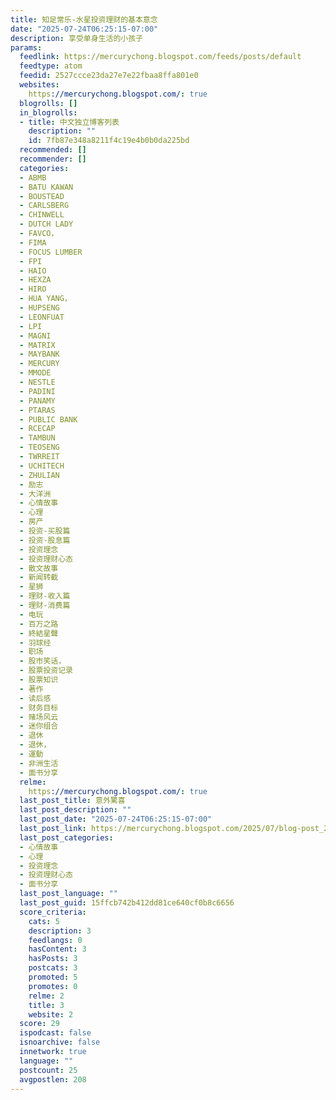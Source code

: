 ```yaml
---
title: 知足常乐-水星投资理财的基本意念
date: "2025-07-24T06:25:15-07:00"
description: 享受单身生活的小孩子
params:
  feedlink: https://mercurychong.blogspot.com/feeds/posts/default
  feedtype: atom
  feedid: 2527ccce23da27e7e22fbaa8ffa801e0
  websites:
    https://mercurychong.blogspot.com/: true
  blogrolls: []
  in_blogrolls:
  - title: 中文独立博客列表
    description: ""
    id: 7fb87e348a8211f4c19e4b0b0da225bd
  recommended: []
  recommender: []
  categories:
  - ABMB
  - BATU KAWAN
  - BOUSTEAD
  - CARLSBERG
  - CHINWELL
  - DUTCH LADY
  - FAVCO，
  - FIMA
  - FOCUS LUMBER
  - FPI
  - HAIO
  - HEXZA
  - HIRO
  - HUA YANG，
  - HUPSENG
  - LEONFUAT
  - LPI
  - MAGNI
  - MATRIX
  - MAYBANK
  - MERCURY
  - MMODE
  - NESTLE
  - PADINI
  - PANAMY
  - PTARAS
  - PUBLIC BANK
  - RCECAP
  - TAMBUN
  - TEOSENG
  - TWRREIT
  - UCHITECH
  - ZHULIAN
  - 励志
  - 大洋洲
  - 心情故事
  - 心理
  - 房产
  - 投资-买股篇
  - 投资-股息篇
  - 投资理念
  - 投资理财心态
  - 散文故事
  - 新闻转截
  - 星狮
  - 理财-收入篇
  - 理财-消费篇
  - 电玩
  - 百万之路
  - 終結星聲
  - 羽球经
  - 职场
  - 股市笑话，
  - 股票投资记录
  - 股票知识
  - 著作
  - 读后感
  - 财务目标
  - 赌场风云
  - 迷你组合
  - 退休
  - 退休，
  - 運動
  - 非洲生活
  - 面书分享
  relme:
    https://mercurychong.blogspot.com/: true
  last_post_title: 意外驚喜
  last_post_description: ""
  last_post_date: "2025-07-24T06:25:15-07:00"
  last_post_link: https://mercurychong.blogspot.com/2025/07/blog-post_24.html
  last_post_categories:
  - 心情故事
  - 心理
  - 投资理念
  - 投资理财心态
  - 面书分享
  last_post_language: ""
  last_post_guid: 15ffcb742b412dd81ce640cf0b8c6656
  score_criteria:
    cats: 5
    description: 3
    feedlangs: 0
    hasContent: 3
    hasPosts: 3
    postcats: 3
    promoted: 5
    promotes: 0
    relme: 2
    title: 3
    website: 2
  score: 29
  ispodcast: false
  isnoarchive: false
  innetwork: true
  language: ""
  postcount: 25
  avgpostlen: 208
---
```

